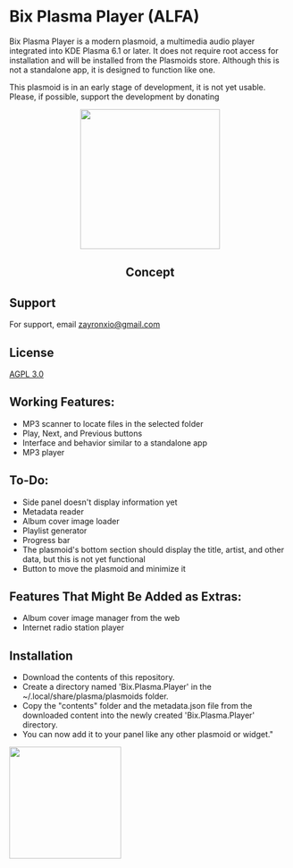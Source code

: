 
# Bix Plasma Player (ALFA)

Bix Plasma Player is a modern plasmoid, a multimedia audio player integrated into KDE Plasma 6.1 or later. It does not require root access for installation and will be installed from the Plasmoids store. Although this is not a standalone app, it is designed to function like one.


This plasmoid is in an early stage of development, it is not yet usable. Please, if possible, support the development by donating

<p align="center">
  <img src="https://raw.githubusercontent.com/zayronxio/Bix.Plasma.Player/main/preview/image10.png" width=250/>
  <h2 align="center">Concept</h2>
</p>

## Support

For support, email zayronxio@gmail.com


## License

[ AGPL 3.0 ](https://www.gnu.org/licenses/agpl-3.0.txt)

## Working Features:

- MP3 scanner to locate files in the selected folder
- Play, Next, and Previous buttons
- Interface and behavior similar to a standalone app
- MP3 player

## To-Do:
- Side panel doesn't display information yet
- Metadata reader
- Album cover image loader
- Playlist generator
- Progress bar
- The plasmoid's bottom section should display the title, artist, and other data, but this is not yet functional
- Button to move the plasmoid and minimize it

## Features That Might Be Added as Extras:
- Album cover image manager from the web
- Internet radio station player


## Installation

- Download the contents of this repository.
- Create a directory named 'Bix.Plasma.Player' in the ~/.local/share/plasma/plasmoids folder.
- Copy the "contents" folder and the metadata.json file from the downloaded content into the newly created 'Bix.Plasma.Player' directory.
- You can now add it to your panel like any other plasmoid or widget."

[<img src="https://raw.githubusercontent.com/stefan-niedermann/paypal-donate-button/master/paypal-donate-button.png" width=200/>  
](https://www.paypal.com/paypalme/zayronxio)
